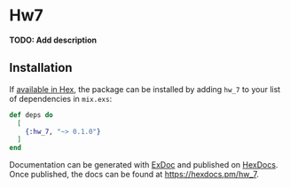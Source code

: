 # Hw7

**TODO: Add description**

## Installation

If [available in Hex](https://hex.pm/docs/publish), the package can be installed
by adding `hw_7` to your list of dependencies in `mix.exs`:

```elixir
def deps do
  [
    {:hw_7, "~> 0.1.0"}
  ]
end
```

Documentation can be generated with [ExDoc](https://github.com/elixir-lang/ex_doc)
and published on [HexDocs](https://hexdocs.pm). Once published, the docs can
be found at <https://hexdocs.pm/hw_7>.

